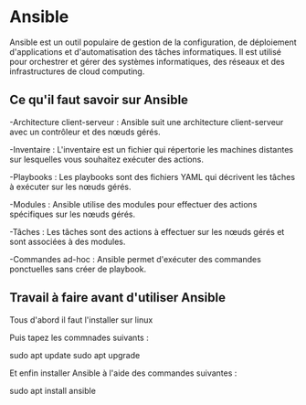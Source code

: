# Ansible 
Ansible est un outil populaire de gestion de la configuration, de déploiement d'applications et d'automatisation des tâches informatiques. Il est utilisé pour orchestrer et gérer des systèmes informatiques, des réseaux et des infrastructures de cloud computing.

## Ce qu'il faut savoir sur Ansible
-Architecture client-serveur : Ansible suit une architecture client-serveur avec un contrôleur et des nœuds gérés.

-Inventaire : L'inventaire est un fichier qui répertorie les machines distantes sur lesquelles vous souhaitez exécuter des actions.

-Playbooks : Les playbooks sont des fichiers YAML qui décrivent les tâches à exécuter sur les nœuds gérés.

-Modules : Ansible utilise des modules pour effectuer des actions spécifiques sur les nœuds gérés.

-Tâches : Les tâches sont des actions à effectuer sur les nœuds gérés et sont associées à des modules.

-Commandes ad-hoc : Ansible permet d'exécuter des commandes ponctuelles sans créer de playbook.

## Travail à faire avant d'utiliser Ansible
Tous d'abord il faut l'installer sur linux

Puis tapez les commnades suivants :

sudo apt update
sudo apt upgrade

Et enfin installer Ansible à l'aide des commandes suivantes :

sudo apt install ansible